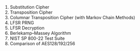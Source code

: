 1. Substitution Cipher
2. Transposition Cipher
3. Columnar Transposition Cipher (with Markov Chain Methods)
4. LFSR PRNG
5. LFSR Decryption
6. Berlekamp–Massey Algorithm
7. NIST SP 800-22 Test Suite
8. Comparison of AES128/192/256
